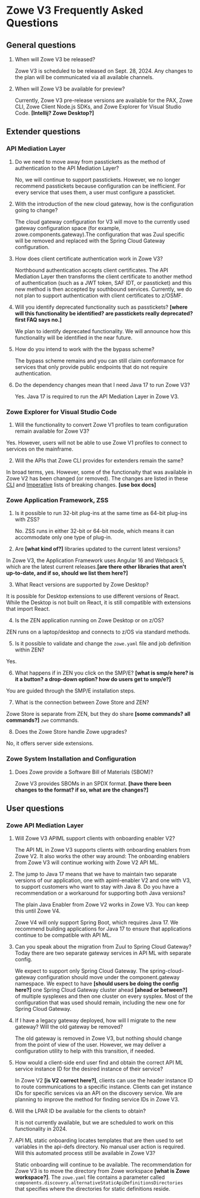 # Zowe V3 Frequently Asked Questions

## General questions

1. When will Zowe V3 be released?
  
   Zowe V3 is scheduled to be released on Sept. 28, 2024. Any changes to the plan will be communicated via all available channels.

2. When will Zowe V3 be available for preview?
  
   Currently, Zowe V3 pre-release versions are available for the PAX, Zowe CLI, Zowe Client Node.js SDKs, and Zowe Explorer for Visual Studio Code. **[Intellij? Zowe Desktop?]**

## Extender questions

### API Mediation Layer

1. Do we need to move away from passtickets as the method of authentication to the API Mediation Layer?
    
   No, we will continue to support passtickets. However, we no longer recommend passtickets because configuration can be inefficient. For every service that uses them, a user must configure a passticket.

2. With the introduction of the new cloud gateway, how is the configuration going to change?

   The cloud gateway configuration for V3 will move to the currently used gateway configuration space (for example, zowe.components.gateway).The configuration that was Zuul specific will be removed and replaced with the Spring Cloud Gateway configuration.

3. How does client certificate authentication work in Zowe V3?

   Northbound authentication accepts client certificates. The API Mediation Layer then transforms the client certificate to another method of authentication (such as a JWT token, SAF IDT, or passticket) and this new method is then accepted by southbound services. Currently, we do not plan to support authentication with client certificates to z/OSMF.

4. Will you identify deprecated functionality such as passtickets? **[where will this functionality be identified? are passtickets really deprecated? first FAQ says no.]**

   We plan to identify deprecated functionality. We will announce how this functionality will be identified in the near future.

5. How do you intend to work with the the bypass scheme?

   The bypass scheme remains and you can still claim conformance for services that only provide public endpoints that do not require authentication.

6. Do the dependency changes mean that I need Java 17 to run Zowe V3?

   Yes. Java 17 is required to run the API Mediation Layer in Zowe V3.

### Zowe Explorer for Visual Studio Code

1. Will the functionality to convert Zowe V1 profiles to team configuration remain available for Zowe V3?

Yes. However, users will not be able to use Zowe V1 profiles to connect to services on the mainframe.

2. Will the APIs that Zowe CLI provides for extenders remain the same?

In broad terms, yes. However, some of the functionaity that was available in Zowe V2 has been changed (or removed). The changes are listed in these [CLI](https://github.com/zowe/zowe-cli/issues/1694) and [Imperative](https://github.com/zowe/imperative/issues/970) lists of breaking changes. **[use box docs]**

### Zowe Application Framework, ZSS

1. Is it possible to run 32-bit plug-ins at the same time as 64-bit plug-ins with ZSS?

   No. ZSS runs in either 32-bit or 64-bit mode, which means it can accommodate only one type of plug-in.

2. Are **[what kind of?]** libraries updated to the current latest versions?

In Zowe V3, the Application Framework uses Angular 16 and Webpack 5, which are the latest current releases.**[are there other libraries that aren't up-to-date, and if so, should we list them here?]**

3. What React versions are supported by Zowe Desktop?

It is possible for Desktop extensions to use different versions of React. While the Desktop is not built on React, it is still compatible with extensions that import React.

4. Is the ZEN application running on Zowe Desktop or on z/OS?

ZEN runs on a laptop/desktop and connects to z/OS via standard methods.

5. Is it possible to validate and change the `zowe.yaml` file and job definition within ZEN?

Yes.

6. What happens if in ZEN you click on the SMP/E? **[what is smp/e here? is it a button? a drop-down option? how do users get to smp/e?]**

You are guided through the SMP/E installation steps.

7. What is the connection between Zowe Store and ZEN?

Zowe Store is separate from ZEN, but they do share **[some commands? all commands?]** `zwe` commands.

8. Does the Zowe Store handle Zowe upgrades?

No, it offers server side extensions.

### Zowe System Installation and Configuration

1. Does Zowe provide a Software Bill of Materials (SBOM)?

   Zowe V3 provides SBOMs in an SPDX format. **[have there been changes to the format? if so, what are the changes?]**

## User questions

### Zowe API Mediation Layer

1. Will Zowe V3 APIML support clients with onboarding enabler V2?

   The API ML in Zowe V3 supports clients with onboarding enablers from Zowe V2. It also works the other way around: The onboarding enablers from Zowe V3 will continue working with Zowe V2 API ML.

2. The jump to Java 17 means that we have to maintain two separate versions of our application, one with apiml-enabler V2 and one with V3, to support customers who want to stay with Java 8. Do you have a recommendation or a workaround for supporting both Java versions?

   The plain Java Enabler from Zowe V2 works in Zowe V3. You can keep this until Zowe V4.

   Zowe V4 will only support Spring Boot, which requires Java 17. We recommend building applications for Java 17 to ensure that applications continue to be compatible with API ML.

3. Can you speak about the migration from Zuul to Spring Cloud Gateway? Today there are two separate gateway services in API ML with separate config.

   We expect to support only Spring Cloud Gateway. The spring-cloud-gateway configuration should move under the component.gateway namespace. We expect to have **[should users be doing the config here?]** one Spring Cloud Gateway cluster ahead **[ahead or between?]** of multiple sysplexes and then one cluster on every sysplex. Most of the configuration that was used should remain, including the new one for Spring Cloud Gateway.

4. If I have a legacy gateway deployed, how will I migrate to the new gateway? Will the old gateway be removed?

   The old gateway is removed in Zowe V3, but nothing should change from the point of view of the user. However, we may deliver a configuration utility to help with this transition, if needed.

5. How would a client-side end user find and obtain the correct API ML service instance ID for the desired instance of their service?

   In Zowe V2 **[is V2 correct here?]**, clients can use the header instance ID to route communications to a specific instance. Clients can get instance IDs for specific services via an API on the discovery service. We are planning to improve the method for finding service IDs in Zowe V3.

6. Will the LPAR ID be available for the clients to obtain?

   It is not currently available, but we are scheduled to work on this functionality in 2024.

7. API ML static onboarding locates templates that are then used to set variables in the api-defs directory. No manual user action is required. Will this automated process still be available in Zowe V3?

   Static onboarding will continue to be available. The recommendation for Zowe V3 is to move the directory from Zowe workspace **[what is Zowe workspace?]**. The `zowe.yaml` file contains a parameter called `components.discovery.alternativeStaticApiDefinitionsDirectories` that specifies where the directories for static definitions reside. 
